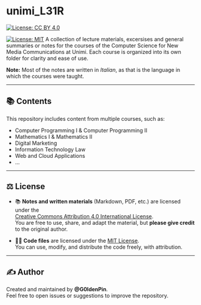 # unimi_L31R
[![License: CC BY 4.0](https://licensebuttons.net/l/by/4.0/88x31.png)](https://creativecommons.org/licenses/by/4.0/)

[![License: MIT](https://img.shields.io/badge/License-MIT-yellow.svg)](https://opensource.org/licenses/MIT)
A collection of lecture materials, excersises and general summaries or notes for the courses of the Computer Science for New Media Communications at Unimi.
Each course is organized into its own folder for clarity and ease of use.

**Note:** Most of the notes are written in *Italian*, as that is the language in which the courses were taught.

---

## 📚 Contents

This repository includes content from multiple courses, such as:
- Computer Programming I & Computer Programming II
- Mathematics I & Mathematics II
- Digital Marketing
- Information Technology Law
- Web and Cloud Applications
-  ...

---

## ⚖️ License

- 📚 **Notes and written materials** (Markdown, PDF, etc.) are licensed under the  
  [Creative Commons Attribution 4.0 International License](https://creativecommons.org/licenses/by/4.0/).  
  You are free to use, share, and adapt the material, but **please give credit** to the original author.


- 🧑‍💻 **Code files** are licensed under the [MIT License](LICENSE_CODE).  
  You can use, modify, and distribute the code freely, with attribution.

---

## ✍️ Author

Created and maintained by **@G0ldenPin**.  
Feel free to open issues or suggestions to improve the repository.

